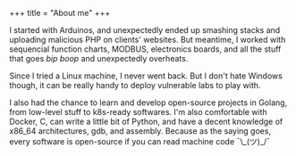 +++
title = "About me"
+++

I started with Arduinos, and unexpectedly ended up smashing stacks and uploading malicious PHP on clients' websites. But meantime, I worked with sequencial function charts, MODBUS, electronics boards, and all the stuff that goes _bip boop_ and unexpectedly overheats.

Since I tried a Linux machine, I never went back. But I don't hate Windows though, it can be really handy to deploy vulnerable labs to play with.

I also had the chance to learn and develop open-source projects in Golang, from low-level stuff to k8s-ready softwares. I'm also comfortable with Docker, C, can write a little bit of Python, and have a decent knowledge of x86_64 architectures, gdb, and assembly. Because as the saying goes, every software is open-source if you can read machine code ¯\\\_(ツ)_/¯